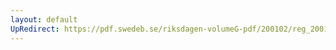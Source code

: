 ```yaml
---
layout: default
UpRedirect: https://pdf.swedeb.se/riksdagen-volumeG-pdf/200102/reg_200102/reg_200102_0061.pdf
---
```


